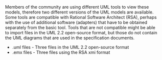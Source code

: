 Members of the community are using different UML tools to view these models, therefore two different versions of the 
UML models are available.  Some tools are compatible with Rational Software Architect (RSA), perhaps with the use of additional 
software (adapters) that have to be obtained separately from the basic tool.  Tools that are not compatible might be able to
import files in the UML 2.2 open-source format, but those do not contain the UML diagrams that are used in the specification documents.

* .uml files - Three files in the UML 2.2 open-source format
* .emx files - Three files using the RSA xmi format


